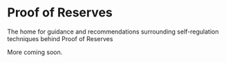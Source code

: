 # Proof of Reserves

The home for guidance and recommendations surrounding self-regulation techniques behind Proof of Reserves

More coming soon.
